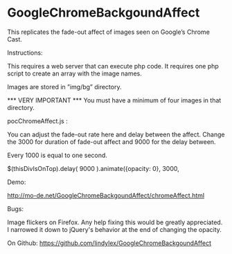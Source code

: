 # GoogleChromeBackgoundAffect
This replicates the fade-out affect of images seen on Google’s Chrome Cast.

Instructions:

This requires a web server that can execute php code.  It requires one php script to create an array with the image names.

Images are stored in ”img/bg” directory.

*** VERY IMPORTANT ***
You must have a minimum of four images in that directory.

pocChromeAffect.js :

You can adjust the fade-out rate here and delay between the affect.  Change the 3000 for duration of fade-out affect and  9000 for the delay between.

Every 1000 is equal to one second.

$(thisDivIsOnTop).delay( 9000 ).animate({opacity: 0}, 3000,

Demo:

http://mo-de.net/GoogleChromeBackgoundAffect/chromeAffect.html

Bugs:

Image flickers on Firefox.  Any help fixing this would be greatly appreciated.  I narrowed it down to jQuery's behavior at the end of changing the opacity.

On Github:
https://github.com/lindylex/GoogleChromeBackgoundAffect
